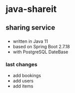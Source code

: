 # java-shareit
## sharing service
### 
* written in Java 11
* based on Spring Boot 2.7.18
* with PostgreSQL DateBase

### last changes
* add bookings 
* add users
* add items
